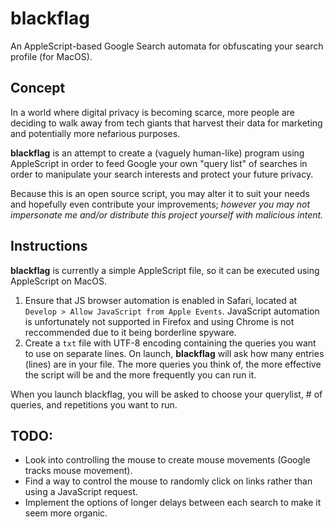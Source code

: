 # blackflag
An AppleScript-based Google Search automata for obfuscating your search profile (for MacOS).
## Concept
In a world where digital privacy is becoming scarce, more people are deciding to walk away from tech giants that harvest their data for marketing and potentially more nefarious purposes.

**blackflag** is an attempt to create a (vaguely human-like) program using AppleScript in order to feed Google your own "query list" of searches in order to manipulate your search interests and protect your future privacy.

Because this is an open source script, you may alter it to suit your needs and hopefully even contribute your improvements; 
*however you may not impersonate me and/or distribute this project yourself with malicious intent.*

## Instructions
**blackflag** is currently a simple AppleScript file, so it can be executed using AppleScript on MacOS.
1. Ensure that JS browser automation is enabled in Safari, located at `Develop > Allow JavaScript from Apple Events`. JavaScript automation is unfortunately not supported in Firefox and using Chrome is not reccommended due to it being borderline spyware.
2. Create a `txt` file with UTF-8 encoding containing the queries you want to use on separate lines. On launch, **blackflag** will ask how many entries (lines) are in your file. The more queries you think of, the more effective the script will be and the more frequently you can run it.

When you launch blackflag, you will be asked to choose your querylist, # of queries, and repetitions you want to run.

## TODO:
- Look into controlling the mouse to create mouse movements (Google tracks mouse movement). 
- Find a way to control the mouse to randomly click on links rather than using a JavaScript request.
- Implement the options of longer delays between each search to make it seem more organic.
